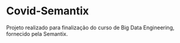 # Covid-Semantix
Projeto realizado para finalização do curso de Big Data Engineering, fornecido pela Semantix. 
